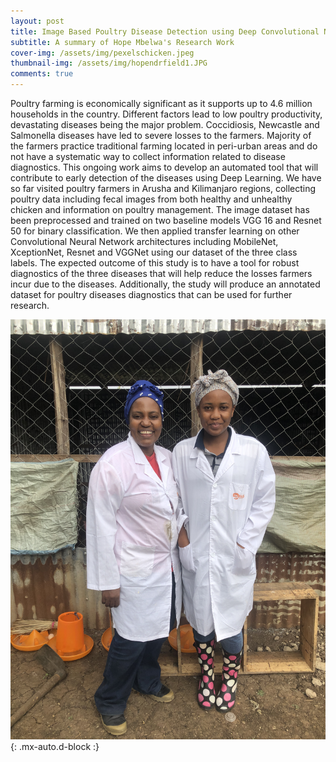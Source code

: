 ```yaml
---
layout: post
title: Image Based Poultry Disease Detection using Deep Convolutional Neural Networks
subtitle: A summary of Hope Mbelwa's Research Work 
cover-img: /assets/img/pexelschicken.jpeg
thumbnail-img: /assets/img/hopendrfield1.JPG
comments: true
---
```

Poultry farming is economically significant as it supports up to 4.6 million households in the country. Different factors lead to low poultry productivity, devastating diseases being the major problem. Coccidiosis, Newcastle and Salmonella diseases have led to severe losses to the farmers. Majority of the farmers practice traditional farming located in peri-urban areas and do not have a systematic way to collect information related to disease diagnostics. This ongoing work aims to develop an automated tool that will contribute to early detection of the diseases using Deep Learning. We have so far visited poultry farmers in Arusha and Kilimanjaro regions, collecting poultry data including fecal images from both healthy and unhealthy chicken and information on poultry management. The image dataset has been preprocessed and trained on two baseline models VGG 16 and Resnet 50 for binary classification. We then applied transfer learning on other Convolutional Neural Network architectures including MobileNet, XceptionNet, Resnet and VGGNet using our dataset of the three class labels. The expected outcome of this study is to have a tool for robust diagnostics of the three diseases that will help reduce the losses farmers incur due to the diseases. Additionally, the study will produce an annotated dataset for poultry diseases diagnostics that can be used for further research.

![Dina and Hope](/assets/img/hopendrfield2.JPG "Dr. Dina and Hope posing after a field work"){: .mx-auto.d-block :}
